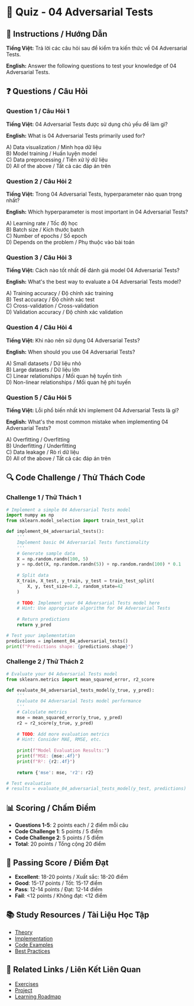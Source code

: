 # 🧠 Quiz - 04 Adversarial Tests

## 📝 Instructions / Hướng Dẫn

**Tiếng Việt:** Trả lời các câu hỏi sau để kiểm tra kiến thức về 04 Adversarial Tests.

**English:** Answer the following questions to test your knowledge of 04 Adversarial Tests.

## ❓ Questions / Câu Hỏi

### Question 1 / Câu Hỏi 1
**Tiếng Việt:** 04 Adversarial Tests được sử dụng chủ yếu để làm gì?

**English:** What is 04 Adversarial Tests primarily used for?

A) Data visualization / Minh họa dữ liệu  
B) Model training / Huấn luyện model  
C) Data preprocessing / Tiền xử lý dữ liệu  
D) All of the above / Tất cả các đáp án trên

### Question 2 / Câu Hỏi 2
**Tiếng Việt:** Trong 04 Adversarial Tests, hyperparameter nào quan trọng nhất?

**English:** Which hyperparameter is most important in 04 Adversarial Tests?

A) Learning rate / Tốc độ học  
B) Batch size / Kích thước batch  
C) Number of epochs / Số epoch  
D) Depends on the problem / Phụ thuộc vào bài toán

### Question 3 / Câu Hỏi 3
**Tiếng Việt:** Cách nào tốt nhất để đánh giá model 04 Adversarial Tests?

**English:** What's the best way to evaluate a 04 Adversarial Tests model?

A) Training accuracy / Độ chính xác training  
B) Test accuracy / Độ chính xác test  
C) Cross-validation / Cross-validation  
D) Validation accuracy / Độ chính xác validation

### Question 4 / Câu Hỏi 4
**Tiếng Việt:** Khi nào nên sử dụng 04 Adversarial Tests?

**English:** When should you use 04 Adversarial Tests?

A) Small datasets / Dữ liệu nhỏ  
B) Large datasets / Dữ liệu lớn  
C) Linear relationships / Mối quan hệ tuyến tính  
D) Non-linear relationships / Mối quan hệ phi tuyến

### Question 5 / Câu Hỏi 5
**Tiếng Việt:** Lỗi phổ biến nhất khi implement 04 Adversarial Tests là gì?

**English:** What's the most common mistake when implementing 04 Adversarial Tests?

A) Overfitting / Overfitting  
B) Underfitting / Underfitting  
C) Data leakage / Rò rỉ dữ liệu  
D) All of the above / Tất cả các đáp án trên

## 🔍 Code Challenge / Thử Thách Code

### Challenge 1 / Thử Thách 1
```python
# Implement a simple 04 Adversarial Tests model
import numpy as np
from sklearn.model_selection import train_test_split

def implement_04_adversarial_tests():
    '''
    Implement basic 04 Adversarial Tests functionality
    '''
    # Generate sample data
    X = np.random.randn(100, 5)
    y = np.dot(X, np.random.randn(5)) + np.random.randn(100) * 0.1
    
    # Split data
    X_train, X_test, y_train, y_test = train_test_split(
        X, y, test_size=0.2, random_state=42
    )
    
    # TODO: Implement your 04 Adversarial Tests model here
    # Hint: Use appropriate algorithm for 04 Adversarial Tests
    
    # Return predictions
    return y_pred

# Test your implementation
predictions = implement_04_adversarial_tests()
print(f"Predictions shape: {predictions.shape}")
```

### Challenge 2 / Thử Thách 2
```python
# Evaluate your 04 Adversarial Tests model
from sklearn.metrics import mean_squared_error, r2_score

def evaluate_04_adversarial_tests_model(y_true, y_pred):
    '''
    Evaluate 04 Adversarial Tests model performance
    '''
    # Calculate metrics
    mse = mean_squared_error(y_true, y_pred)
    r2 = r2_score(y_true, y_pred)
    
    # TODO: Add more evaluation metrics
    # Hint: Consider MAE, RMSE, etc.
    
    print(f"Model Evaluation Results:")
    print(f"MSE: {mse:.4f}")
    print(f"R²: {r2:.4f}")
    
    return {'mse': mse, 'r2': r2}

# Test evaluation
# results = evaluate_04_adversarial_tests_model(y_test, predictions)
```

## 📊 Scoring / Chấm Điểm

- **Questions 1-5**: 2 points each / 2 điểm mỗi câu
- **Code Challenge 1**: 5 points / 5 điểm
- **Code Challenge 2**: 5 points / 5 điểm
- **Total**: 20 points / Tổng cộng 20 điểm

## 🎯 Passing Score / Điểm Đạt

- **Excellent**: 18-20 points / Xuất sắc: 18-20 điểm
- **Good**: 15-17 points / Tốt: 15-17 điểm  
- **Pass**: 12-14 points / Đạt: 12-14 điểm
- **Fail**: <12 points / Không đạt: <12 điểm

## 📚 Study Resources / Tài Liệu Học Tập

- [Theory](./THEORY_04_adversarial_tests.md)
- [Implementation](./IMPLEMENTATION_04_adversarial_tests.md)
- [Code Examples](./CODE_EXAMPLES_04_adversarial_tests.md)
- [Best Practices](./BEST_PRACTICES_04_adversarial_tests.md)

## 🔗 Related Links / Liên Kết Liên Quan

- [Exercises](./EXERCISES_04_adversarial_tests.md)
- [Project](./PROJECT_04_adversarial_tests.md)
- [Learning Roadmap](./LEARNING_ROADMAP_04_adversarial_tests.md)
